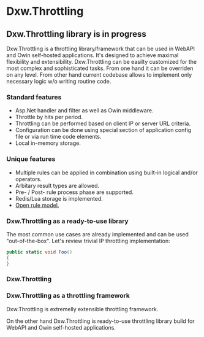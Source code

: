 ﻿# Dxw.Throttling

## Dxw.Throttling library is in progress

Dxw.Throttling is a throttling library/framework that can be used in WebAPI and Owin self-hosted applications.
It's designed to achieve maximal flexibility and extensibility.
Dxw.Throttling can be easilty customized for the most complex and sophisticated tasks.
From one hand it can be overriden on any level.
From other hand current codebase allows to implement only neсessary logic w/o writing routine code.

### Standard features
- Asp.Net handler and filter as well as Owin middleware.
- Throttle by hits per period.
- Throttling can be performed based on client IP or server URL criteria.
- Configuration can be done using special section of application config file or via run time code
elements.
- Local in-memory storage.

### Unique features
- Multiple rules can be applied in combination using built-in logical and/or operators.
- Arbitary result types are allowed.
- Pre- / Post- rule process phase are supported.
- Redis/Lua storage is implemented.
- [Open rule model.](OpenRuleModel.md)

### Dxw.Throttling as a ready-to-use library
The most common use cases are already implemented and can be used "out-of-the-box".
Let's review trivial IP throttling implementation:

``` cs
public static void Foo()
{
}
```

### Dxw.Throttling 

### Dxw.Throttling as a throttling framework
Dxw.Throttling is extremelly extensible throttling framework.

On the other hand Dxw.Throttling is ready-to-use throttling library build for WebAPI and Owin self-hosted applications.
